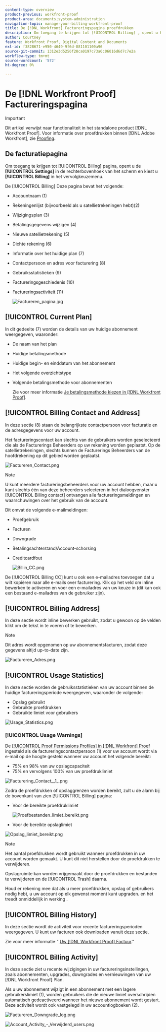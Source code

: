 ```yaml
---
content-type: overview
product-previous: workfront-proof
product-area: documents;system-administration
navigation-topic: manage-your-billing-workfront-proof
title: De [!DNL Workfront] Factureringspagina proefdrukken
description: Om toegang te krijgen tot [!UICONTROL Billing] , opent u het menu Instellingen in de rechterbovenhoek van het scherm en kiest u Facturering in het vervolgkeuzemenu.
author: Courtney
feature: Workfront Proof, Digital Content and Documents
exl-id: f3828671-e950-4649-9f6d-881101100a96
source-git-commit: 1312e3d5256f28ca0197c73a6c06016d6d7c7e2a
workflow-type: tm+mt
source-wordcount: '572'
ht-degree: 0%

---
```


# De [!DNL Workfront Proof] Factureringspagina

>[!IMPORTANT]
>
>Dit artikel verwijst naar functionaliteit in het standalone product [!DNL Workfront Proof]. Voor informatie over proefdrukken binnen [!DNL Adobe Workfront], zie [Proofing](../../../review-and-approve-work/proofing/proofing.md).

## De facturatiepagina

Om toegang te krijgen tot [!UICONTROL Billing] pagina, opent u de **[!UICONTROL Settings]** in de rechterbovenhoek van het scherm en kiest u **[!UICONTROL Billing]** in het vervolgkeuzemenu.

De [!UICONTROL Billing] Deze pagina bevat het volgende:

* Accountnaam (1)
* Rekeningenlijst (bijvoorbeeld als u satellietrekeningen hebt)(2)
* Wijzigingsplan (3)
* Betalingsgegevens wijzigen (4)
* Nieuwe satellietrekening (5)
* Dichte rekening (6)
* Informatie over het huidige plan (7)
* Contactpersoon en adres voor facturering (8)
* Gebruiksstatistieken (9)
* Factureringsgeschiedenis (10)
* Factureringsactiviteit (11)

   ![Factureren_pagina.jpg](assets/billing-page-350x315.jpg)

## [!UICONTROL Current Plan]

In dit gedeelte (7) worden de details van uw huidige abonnement weergegeven, waaronder:

* De naam van het plan
* Huidige betalingsmethode
* Huidige begin- en einddatum van het abonnement
* Het volgende overzichtstype
* Volgende betalingsmethode voor abonnementen

   Zie voor meer informatie [Je betalingsmethode kiezen in [!DNL Workfront Proof]](../../../workfront-proof/wp-billingsettings/manage-your-billing/choose-payment-method-in-wp.md).

## [!UICONTROL Billing Contact and Address]

In deze sectie (8) staan de belangrijkste contactpersoon voor facturatie en de adresgegevens voor uw account.

Het factureringscontact kan slechts van de gebruikers worden geselecteerd die als de Facturerings Beheerders op uw rekening worden geplaatst. Op de satellietrekeningen, slechts kunnen de Facturerings Beheerders van de hoofdrekening op dit gebied worden geplaatst.

![Factureren_Contact.png](assets/billing-contact-350x137.png)

>[!NOTE]
>
> U kunt meerdere factureringsbeheerders voor uw account hebben, maar u kunt slechts één van deze beheerders selecteren in het dialoogvenster [!UICONTROL Billing contact] ontvangen alle factureringsmeldingen en waarschuwingen over het gebruik van de account.

Dit omvat de volgende e-mailmeldingen:

* Proefgebruik
* Facturen
* Downgrade
* Betalingsachterstand/Account-schorsing
* Creditcardfout

   ![Billin_CC.png](assets/billin-cc-350x103.png)

De [!UICONTROL Billing CC] kunt u ook een e-mailadres toevoegen dat u wilt kopiëren naar alle e-mails over facturering. Klik op het veld om inline bewerken te activeren en voer een e-mailadres van uw keuze in (dit kan ook een bestaand e-mailadres van de gebruiker zijn).

## [!UICONTROL Billing Address]

In deze sectie wordt inline bewerken gebruikt, zodat u gewoon op de velden klikt om de tekst in te voeren of te bewerken.

>[!NOTE]
>
> Dit adres wordt opgenomen op uw abonnementsfacturen, zodat deze gegevens altijd up-to-date zijn.

![Factureren_Adres.png](assets/billing-address-350x199.png)

## [!UICONTROL Usage Statistics]

In deze sectie worden de gebruiksstatistieken van uw account binnen de huidige factureringsperiode weergegeven, waaronder de volgende:

* Opslag gebruikt
* Gebruikte proefdrukken
* Gebruikte limiet voor gebruikers

![Usage_Statistics.png](assets/usage-statistics-350x51.png)

### [!UICONTROL Usage Warnings]

De [[!UICONTROL Proof Permissions Profiles] in [!DNL Workfront] Proef](../../../workfront-proof/wp-acct-admin/account-settings/proof-perm-profiles-in-wp.md) ingesteld als de factureringscontactpersoon (1) voor uw account wordt via e-mail op de hoogte gesteld wanneer uw account het volgende bereikt:

* 75% en 98% van uw opslagcapaciteit
* 75% en vervolgens 100% van uw proefdruklimiet

![Facturering_Contact__1_.png](assets/billing-contact--1--350x74.png)

Zodra de proefdrukken of opslaggrenzen worden bereikt, zult u de alarm bij de bovenkant van zien [!UICONTROL Billing] pagina:

* Voor de bereikte proefdruklimiet

   ![Proefbestanden_limiet_bereikt.png](assets/proofs-limit-reached-350x65.png)

* Voor de bereikte opslaglimiet

![Opslag_limiet_bereikt.png](assets/storage-limit-reached-350x65.png)

>[!NOTE]
>
>Het aantal proefdrukken wordt gebruikt wanneer proefdrukken in uw account worden gemaakt. U kunt dit niet herstellen door de proefdrukken te verwijderen.

Opslagruimte kan worden vrijgemaakt door de proefdrukken en bestanden te verwijderen en de [!UICONTROL Trash] daarna.

Houd er rekening mee dat als u meer proefdrukken, opslag of gebruikers nodig hebt, u uw account op elk gewenst moment kunt upgraden. en het treedt onmiddellijk in werking .

## [!UICONTROL Billing History]

In deze sectie wordt de activiteit voor recente factureringsperioden weergegeven. U kunt uw facturen ook downloaden vanuit deze sectie.

Zie voor meer informatie &quot; [Uw [!DNL Workfront Proof] Factuur](../../../workfront-proof/wp-billingsettings/manage-your-billing/download-wp-invoice.md).&quot;

## [!UICONTROL Billing Activity]

In deze sectie ziet u recente wijzigingen in uw factureringsinstellingen, zoals abonnementen, upgrades, downgrades en vernieuwingen van uw [!DNL Workfront Proof] Plan.

Als u uw abonnement wijzigt in een abonnement met een lagere gebruikerslimiet (1), worden gebruikers die de nieuwe limiet overschrijden automatisch gedeactiveerd wanneer het nieuwe abonnement wordt gestart. Deze activiteit wordt ook vastgelegd in uw accountlogboeken (2).

![Factureren_Downgrade_log.png](assets/billing-downgrade-log-350x45.png)

![Account_Activity_-_Verwijderd_users.png](assets/account-activity---deleted-users-350x94.png)
